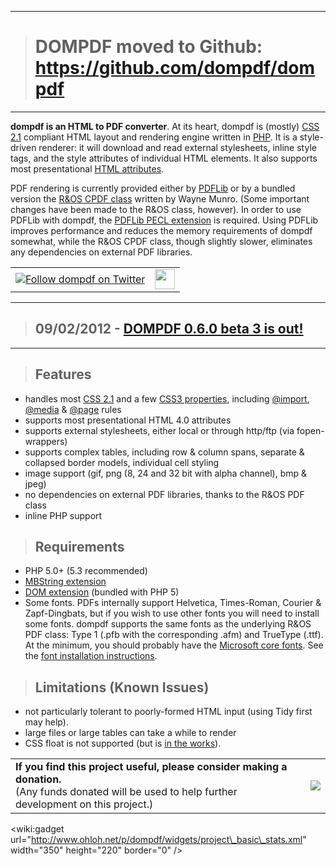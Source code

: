 
---

> # DOMPDF moved to Github: https://github.com/dompdf/dompdf #

---


**dompdf is an HTML to PDF converter**. At its heart, dompdf is (mostly) [CSS 2.1](http://www.w3.org/TR/CSS2/) compliant HTML layout and rendering engine written in [PHP](http://www.php.net/). It is a style-driven renderer: it will download and read external stylesheets, inline style tags, and the style attributes of individual HTML elements. It also supports most presentational [HTML attributes](http://www.w3.org/TR/html4/index/attributes.html).

PDF rendering is currently provided either by [PDFLib](http://www.pdflib.com) or by a bundled version the [R&OS CPDF class](http://www.ros.co.nz/pdf) written by Wayne Munro. (Some important changes have been made to the R&OS class, however). In order to use PDFLib with dompdf, the [PDFLib PECL extension](http://pecl.php.net/package/pdflib) is required. Using PDFLib improves performance and reduces the memory requirements of dompdf somewhat, while the R&OS CPDF class, though slightly slower, eliminates any dependencies on external PDF libraries.

<table>
<tr>
<td valign='center'>
<a href='http://www.twitter.com/dompdf'><img src='http://twitter-badges.s3.amazonaws.com/twitter-a.png' alt='Follow dompdf on Twitter' /></a>
</td>
<td>
<a href='https://plus.google.com/108710008521858993320?prsrc=3'><img src='https://ssl.gstatic.com/images/icons/gplus-32.png' width='32' height='32' /></a>
</td>
</tr>
</table>


---


> ## 09/02/2012 - [DOMPDF 0.6.0 beta 3 is out!](http://code.google.com/p/dompdf/wiki/ReleaseNotes#DOMPDF_0.6.0_beta_3) ##


---


> ## Features ##

  * handles most [CSS 2.1](http://code.google.com/p/dompdf/wiki/CSSCompatibility) and a few [CSS3 properties](http://www.w3.org/Style/CSS/current-work), including [@import](http://www.w3.org/TR/CSS2/cascade.html#at-import), [@media](http://www.w3.org/TR/CSS2/media.html) & [@page](http://www.w3.org/TR/css3-page/) rules
  * supports most presentational HTML 4.0 attributes
  * supports external stylesheets, either local or through http/ftp (via fopen-wrappers)
  * supports complex tables, including row & column spans, separate & collapsed border models, individual cell styling
  * image support (gif, png (8, 24 and 32 bit with alpha channel), bmp & jpeg)
  * no dependencies on external PDF libraries, thanks to the R&OS PDF class
  * inline PHP support


> ## Requirements ##

  * PHP 5.0+ (5.3 recommended)
  * [MBString extension](http://www.php.net/manual/book.mbstring.php)
  * [DOM extension](http://www.php.net/manual/book.dom.php) (bundled with PHP 5)
  * Some fonts.  PDFs internally support Helvetica, Times-Roman, Courier & Zapf-Dingbats, but if you wish to use other fonts you will need to install some fonts.  dompdf supports the same fonts as the underlying R&OS PDF class: Type 1 (.pfb with the corresponding .afm) and TrueType (.ttf). At the minimum, you should probably have the [Microsoft core fonts](http://corefonts.sourceforge.net/).  See the [font installation instructions](http://code.google.com/p/dompdf/wiki/Installation#Font_Installation).


> ## Limitations (Known Issues) ##

  * not particularly tolerant to poorly-formed HTML input (using Tidy first may help).
  * large files or large tables can take a while to render
  * CSS float is not supported (but is [in the works](http://code.google.com/p/dompdf/issues/detail?id=19)).


<table border='0'><tr><td><b>If you find this project useful, please consider making a donation.</b><br />(Any funds donated will be used to help further development on this project.)</td><td><a href='http://goo.gl/DSvWf'><img src='https://www.paypal.com/en_US/i/btn/btn_donate_SM.gif' /></a></td></tr></table>

&lt;wiki:gadget url="http://www.ohloh.net/p/dompdf/widgets/project\_basic\_stats.xml" width="350" height="220" border="0" /&gt;